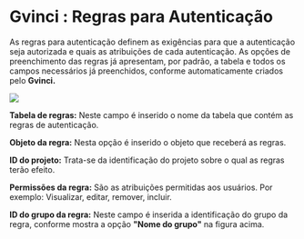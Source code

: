 # Gvinci : Regras para Autenticação

As regras para autenticação definem as exigências para que a autenticação seja autorizada e quais as atribuições de cada autenticação. As opções de preenchimento das regras já apresentam, por padrão, a tabela e todos os campos necessários já preenchidos, conforme automaticamente criados pelo **Gvinci.**

![](http://www.gvinci.com.br/manual/regrgv5.png)

**Tabela de regras:** Neste campo é inserido o nome da tabela que contém as regras de autenticação.

**Objeto da regra:** Nesta opção é inserido o objeto que receberá as regras.

**ID do projeto:** Trata-se da identificação do projeto sobre o qual as regras terão efeito.

**Permissões da regra:** São as atribuições permitidas aos usuários. Por exemplo: Visualizar, editar, remover, incluir.

**ID do grupo da regra:** Neste campo é inserida a identificação do grupo da regra, conforme mostra a opção **"Nome do grupo"** na figura acima.

